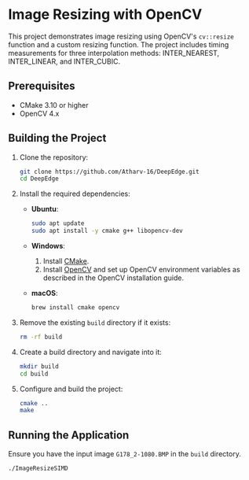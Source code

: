 # Image Resizing with OpenCV

This project demonstrates image resizing using OpenCV's `cv::resize` function and a custom resizing function. The project includes timing measurements for three interpolation methods: INTER_NEAREST, INTER_LINEAR, and INTER_CUBIC.

## Prerequisites

- CMake 3.10 or higher
- OpenCV 4.x

## Building the Project

1. Clone the repository:
    ```sh
    git clone https://github.com/Atharv-16/DeepEdge.git
    cd DeepEdge
    ```

2. Install the required dependencies:
    - **Ubuntu**:
      ```sh
      sudo apt update
      sudo apt install -y cmake g++ libopencv-dev
      ```

    - **Windows**:
      1. Install [CMake](https://cmake.org/download/).
      2. Install [OpenCV](https://opencv.org/releases/) and set up OpenCV environment variables as described in the OpenCV installation guide.

    - **macOS**:
      ```sh
      brew install cmake opencv
      ```

3. Remove the existing `build` directory if it exists:
    ```sh
    rm -rf build
    ```

4. Create a build directory and navigate into it:
    ```sh
    mkdir build
    cd build
    ```

5. Configure and build the project:
    ```sh
    cmake ..
    make
    ```

## Running the Application

Ensure you have the input image `G178_2-1080.BMP` in the `build` directory.

```sh
./ImageResizeSIMD
